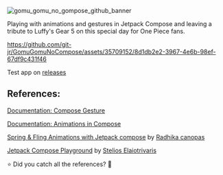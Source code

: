 

![gomu_gomu_no_gompose_github_banner](https://github.com/git-jr/GomuGomuNoCompose/assets/35709152/10692d7a-0789-4aba-9a42-d1f1a2e58a3d)

Playing with animations and gestures in Jetpack Compose and leaving a tribute to Luffy's Gear 5 on this special day for One Piece fans.



https://github.com/git-jr/GomuGomuNoCompose/assets/35709152/8d1db2e2-3967-4e6b-98ef-67df9c431f46


Test app on [releases](https://github.com/git-jr/GomuGomuNoCompose/releases)



## References:

[Documentation: Compose Gesture](https://developer.android.com/jetpack/compose/touch-input/pointer-input/understand-gestures#handle_events_per_gesture)

[Documentation: Animations in Compose](https://developer.android.com/jetpack/compose/animation)

[Spring & Fling Animations with Jetpack compose](https://blog.canopas.com/android-spring-fling-animation-in-jetpack-compose-64b2a2e54c88) by [Radhika canopas](https://gist.github.com/cp-radhika-s)

[Jetpack Compose Playground](https://github.com/Vivecstel/Jetpack-Compose-Playground/blob/d8c5f09c102110e39c18717300d1ca253b64e2a9/app/src/main/java/com/steleot/jetpackcompose/playground/compose/animation/AnimatedContentScreen.kt) by [Stelios Elaiotrivaris](https://github.com/Vivecstel)

⭐ Did you catch all the references? 👀
